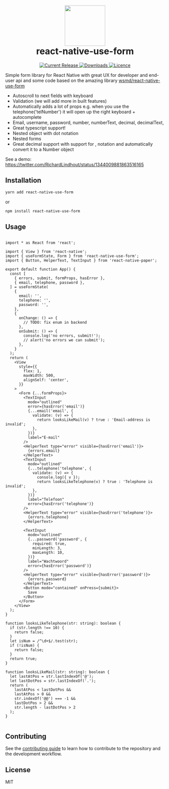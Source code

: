 
<h1 align="center">
  <img src="https://user-images.githubusercontent.com/6492229/120776507-9c7f1200-c524-11eb-905e-5ad46f2c2709.png" width="128">
  <br>
  react-native-use-form
</h1>

<p align="center">
  <a href="https://www.npmjs.com/package/react-native-use-form">
    <img src="https://img.shields.io/npm/v/react-native-use-form.svg" alt="Current Release" />
  </a>
  <a href="https://www.npmjs.com/package/react-native-use-form">
    <img src="https://badgen.net/npm/dt/react-native-use-form" alt="Downloads" />
  </a>

  <a href="https://github.com/web-ridge/react-native-use-form/blob/master/LICENSE">
    <img src="https://img.shields.io/github/license/web-ridge/react-native-use-form.svg" alt="Licence">
  </a>
</p>

Simple form library for React Native with great UX for developer and end-user api and some code based on the amazing library [wsmd/react-native-use-form](https://github.com/wsmd/react-native-use-form)


- Autoscroll to next fields with keyboard
- Validation (we will add more in built features)
- Automatically adds a lot of props e.g. when you use the telephone('telNumber') it will open up the right keyboard + autocomplete
- Email, username, password, number, numberText, decimal, decimalText,
- Great typescript support!
- Nested object with dot notation
- Nested forms
- Great decimal support with support for , notation and automatically convert it to a Number object

See a demo: https://twitter.com/RichardLindhout/status/1344009881863516165

## Installation

```sh
yarn add react-native-use-form
```
or
```sh
npm install react-native-use-form
```

## Usage
```tsx

import * as React from 'react';

import { View } from 'react-native';
import { useFormState, Form } from 'react-native-use-form';
import { Button, HelperText, TextInput } from 'react-native-paper';

export default function App() {
  const [
    { errors, submit, formProps, hasError },
    { email, telephone, password },
  ] = useFormState(
    {
      email: '',
      telephone: '',
      password: '',
    },
    {
      onChange: () => {
        // TODO: fix enum in backend
      },
      onSubmit: () => {
        console.log('no errors, submit!');
        // alert('no errors we can submit');
      },
    }
  );
  return (
    <View
      style={{
        flex: 1,
        maxWidth: 500,
        alignSelf: 'center',
      }}
    >
      <Form {...formProps}>
        <TextInput
          mode="outlined"
          error={hasError('email')}
          {...email('email', {
            validate: (v) => {
              return looksLikeMail(v) ? true : 'Email-address is invalid';
            },
          })}
          label="E-mail"
        />
        <HelperText type="error" visible={hasError('email')}>
          {errors.email}
        </HelperText>
        <TextInput
          mode="outlined"
          {...telephone('telephone', {
            validate: (v) => {
              console.log({ v });
              return looksLikeTelephone(v) ? true : 'Telephone is invalid';
            },
          })}
          label="Telefoon"
          error={hasError('telephone')}
        />
        <HelperText type="error" visible={hasError('telephone')}>
          {errors.telephone}
        </HelperText>

        <TextInput
          mode="outlined"
          {...password('password', {
            required: true,
            minLength: 3,
            maxLength: 10,
          })}
          label="Wachtwoord"
          error={hasError('password')}
        />
        <HelperText type="error" visible={hasError('password')}>
          {errors.password}
        </HelperText>
        <Button mode="contained" onPress={submit}>
          Save
        </Button>
      </Form>
    </View>
  );
}

function looksLikeTelephone(str: string): boolean {
  if (str.length !== 10) {
    return false;
  }
  let isNum = /^\d+$/.test(str);
  if (!isNum) {
    return false;
  }
  return true;
}

function looksLikeMail(str: string): boolean {
  let lastAtPos = str.lastIndexOf('@');
  let lastDotPos = str.lastIndexOf('.');
  return (
    lastAtPos < lastDotPos &&
    lastAtPos > 0 &&
    str.indexOf('@@') === -1 &&
    lastDotPos > 2 &&
    str.length - lastDotPos > 2
  );
}


```

## Contributing

See the [contributing guide](CONTRIBUTING.md) to learn how to contribute to the repository and the development workflow.

## License

MIT
